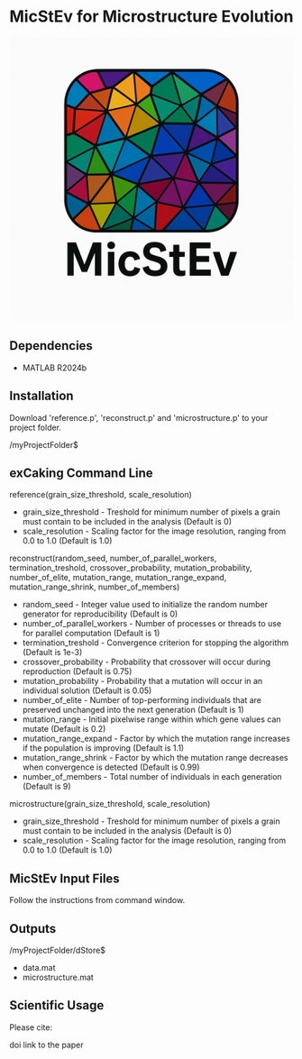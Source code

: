 # MicStEv for Microstructure Evolution
![logo](https://raw.githubusercontent.com/fatihxuzun/MicStEv/main/MicStEv_logo.png)

## Dependencies
* MATLAB R2024b

## Installation
Download 'reference.p', 'reconstruct.p' and 'microstructure.p' to your project folder.

/myProjectFolder$

## exCaking Command Line
reference(grain_size_threshold, scale_resolution)

* grain_size_threshold - Treshold for minimum number of pixels a grain must contain to be included in the analysis (Default is 0)
* scale_resolution - Scaling factor for the image resolution, ranging from 0.0 to 1.0 (Default is 1.0)

reconstruct(random_seed, number_of_parallel_workers, termination_treshold, crossover_probability, mutation_probability, number_of_elite, mutation_range, mutation_range_expand, mutation_range_shrink, number_of_members)

* random_seed - Integer value used to initialize the random number generator for reproducibility (Default is 0)
* number_of_parallel_workers - Number of processes or threads to use for parallel computation (Default is 1)
* termination_treshold - Convergence criterion for stopping the algorithm (Default is 1e-3)
* crossover_probability - Probability that crossover will occur during reproduction (Default is 0.75)
* mutation_probability - Probability that a mutation will occur in an individual solution (Default is 0.05)
* number_of_elite - Number of top-performing individuals that are preserved unchanged into the next generation (Default is 1)
* mutation_range - Initial pixelwise range within which gene values can mutate (Default is 0.2)
* mutation_range_expand - Factor by which the mutation range increases if the population is improving (Default is 1.1)
* mutation_range_shrink - Factor by which the mutation range decreases when convergence is detected (Default is 0.99)
* number_of_members - Total number of individuals in each generation (Default is 9)

microstructure(grain_size_threshold, scale_resolution)

* grain_size_threshold - Treshold for minimum number of pixels a grain must contain to be included in the analysis (Default is 0)
* scale_resolution - Scaling factor for the image resolution, ranging from 0.0 to 1.0 (Default is 1.0)

## MicStEv Input Files
Follow the instructions from command window.

## Outputs
/myProjectFolder/dStore$

* data.mat
* microstructure.mat

## Scientific Usage
Please cite:

doi link to the paper
